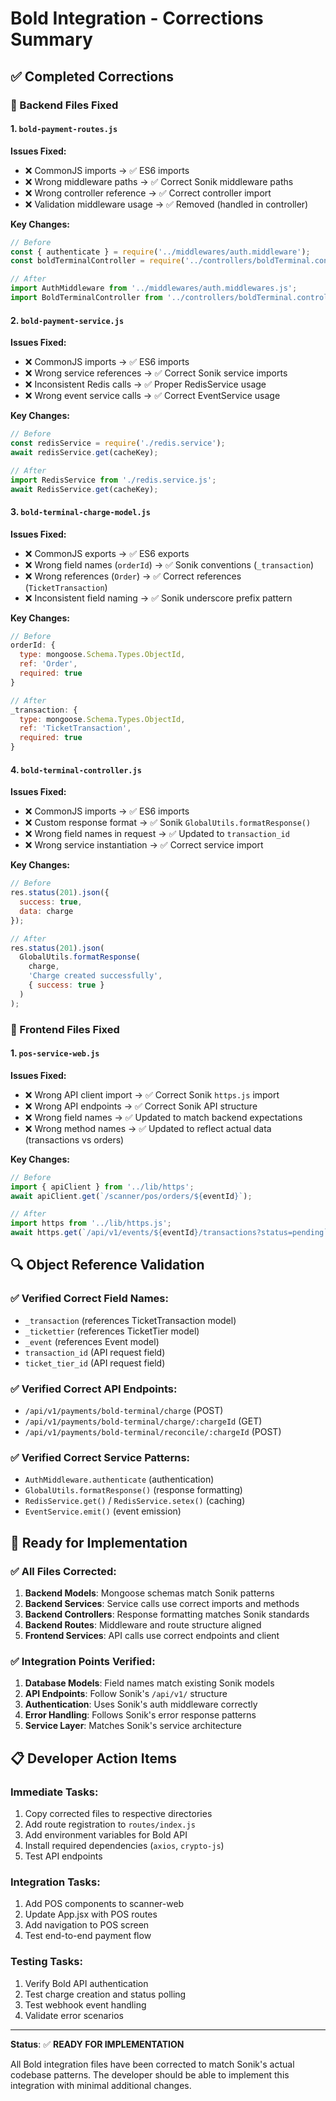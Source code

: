 # Bold Integration - Corrections Summary

## ✅ Completed Corrections

### 🔧 Backend Files Fixed

#### 1. `bold-payment-routes.js`
**Issues Fixed:**
- ❌ CommonJS imports → ✅ ES6 imports
- ❌ Wrong middleware paths → ✅ Correct Sonik middleware paths
- ❌ Wrong controller reference → ✅ Correct controller import
- ❌ Validation middleware usage → ✅ Removed (handled in controller)

**Key Changes:**
```javascript
// Before
const { authenticate } = require('../middlewares/auth.middleware');
const boldTerminalController = require('../controllers/boldTerminal.controller');

// After  
import AuthMiddleware from '../middlewares/auth.middlewares.js';
import BoldTerminalController from '../controllers/boldTerminal.controller.js';
```

#### 2. `bold-payment-service.js`
**Issues Fixed:**
- ❌ CommonJS imports → ✅ ES6 imports
- ❌ Wrong service references → ✅ Correct Sonik service imports
- ❌ Inconsistent Redis calls → ✅ Proper RedisService usage
- ❌ Wrong event service calls → ✅ Correct EventService usage

**Key Changes:**
```javascript
// Before
const redisService = require('./redis.service');
await redisService.get(cacheKey);

// After
import RedisService from './redis.service.js';
await RedisService.get(cacheKey);
```

#### 3. `bold-terminal-charge-model.js`
**Issues Fixed:**
- ❌ CommonJS exports → ✅ ES6 exports
- ❌ Wrong field names (`orderId`) → ✅ Sonik conventions (`_transaction`)
- ❌ Wrong references (`Order`) → ✅ Correct references (`TicketTransaction`)
- ❌ Inconsistent field naming → ✅ Sonik underscore prefix pattern

**Key Changes:**
```javascript
// Before
orderId: {
  type: mongoose.Schema.Types.ObjectId,
  ref: 'Order',
  required: true
}

// After
_transaction: {
  type: mongoose.Schema.Types.ObjectId,
  ref: 'TicketTransaction',
  required: true
}
```

#### 4. `bold-terminal-controller.js`
**Issues Fixed:**
- ❌ CommonJS imports → ✅ ES6 imports
- ❌ Custom response format → ✅ Sonik `GlobalUtils.formatResponse()`
- ❌ Wrong field names in request → ✅ Updated to `transaction_id`
- ❌ Wrong service instantiation → ✅ Correct service import

**Key Changes:**
```javascript
// Before
res.status(201).json({
  success: true,
  data: charge
});

// After
res.status(201).json(
  GlobalUtils.formatResponse(
    charge,
    'Charge created successfully',
    { success: true }
  )
);
```

### 🎨 Frontend Files Fixed

#### 1. `pos-service-web.js`
**Issues Fixed:**
- ❌ Wrong API client import → ✅ Correct Sonik `https.js` import
- ❌ Wrong API endpoints → ✅ Correct Sonik API structure
- ❌ Wrong field names → ✅ Updated to match backend expectations
- ❌ Wrong method names → ✅ Updated to reflect actual data (transactions vs orders)

**Key Changes:**
```javascript
// Before
import { apiClient } from '../lib/https';
await apiClient.get(`/scanner/pos/orders/${eventId}`);

// After
import https from '../lib/https.js';
await https.get(`/api/v1/events/${eventId}/transactions?status=pending`);
```

## 🔍 Object Reference Validation

### ✅ Verified Correct Field Names:
- `_transaction` (references TicketTransaction model)
- `_tickettier` (references TicketTier model)  
- `_event` (references Event model)
- `transaction_id` (API request field)
- `ticket_tier_id` (API request field)

### ✅ Verified Correct API Endpoints:
- `/api/v1/payments/bold-terminal/charge` (POST)
- `/api/v1/payments/bold-terminal/charge/:chargeId` (GET)
- `/api/v1/payments/bold-terminal/reconcile/:chargeId` (POST)

### ✅ Verified Correct Service Patterns:
- `AuthMiddleware.authenticate` (authentication)
- `GlobalUtils.formatResponse()` (response formatting)
- `RedisService.get()` / `RedisService.setex()` (caching)
- `EventService.emit()` (event emission)

## 🚀 Ready for Implementation

### ✅ All Files Corrected:
1. **Backend Models**: Mongoose schemas match Sonik patterns
2. **Backend Services**: Service calls use correct imports and methods
3. **Backend Controllers**: Response formatting matches Sonik standards
4. **Backend Routes**: Middleware and route structure aligned
5. **Frontend Services**: API calls use correct endpoints and client

### ✅ Integration Points Verified:
1. **Database Models**: Field names match existing Sonik models
2. **API Endpoints**: Follow Sonik's `/api/v1/` structure
3. **Authentication**: Uses Sonik's auth middleware correctly
4. **Error Handling**: Follows Sonik's error response patterns
5. **Service Layer**: Matches Sonik's service architecture

## 📋 Developer Action Items

### Immediate Tasks:
1. Copy corrected files to respective directories
2. Add route registration to `routes/index.js`
3. Add environment variables for Bold API
4. Install required dependencies (`axios`, `crypto-js`)
5. Test API endpoints

### Integration Tasks:
1. Add POS components to scanner-web
2. Update App.jsx with POS routes
3. Add navigation to POS screen
4. Test end-to-end payment flow

### Testing Tasks:
1. Verify Bold API authentication
2. Test charge creation and status polling
3. Test webhook event handling
4. Validate error scenarios

---

**Status**: ✅ **READY FOR IMPLEMENTATION**

All Bold integration files have been corrected to match Sonik's actual codebase patterns. The developer should be able to implement this integration with minimal additional changes. 